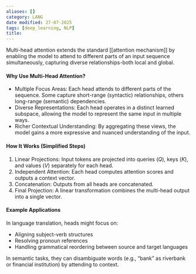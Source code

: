 ```yaml
---
aliases: []
category: LANG
date modified: 27-07-2025
tags: [deep_learning, NLP]
title:
---
```

Multi-head attention extends the standard [[attention mechanism]] by enabling the model to attend to different parts of an input sequence simultaneously, capturing diverse relationships-both local and global.

#### Why Use Multi-Head Attention?

* Multiple Focus Areas: Each head attends to different parts of the sequence. Some capture short-range (syntactic) relationships, others long-range (semantic) dependencies.
* Diverse Representations: Each head operates in a distinct learned subspace, allowing the model to represent the same input in multiple ways.
* Richer Contextual Understanding: By aggregating these views, the model gains a more expressive and nuanced understanding of the input.

#### How It Works (Simplified Steps)

1. Linear Projections: Input tokens are projected into queries ($Q$), keys ($K$), and values ($V$) separately for each head.
2. Independent Attention: Each head computes attention scores and outputs a context vector.
3. Concatenation: Outputs from all heads are concatenated.
4. Final Projection: A linear transformation combines the multi-head output into a single vector.

#### Example Applications

In language translation, heads might focus on:
  * Aligning subject-verb structures
  * Resolving pronoun references
  * Handling grammatical reordering between source and target languages

In semantic tasks, they can disambiguate words (e.g., “bank” as riverbank or financial institution) by attending to context.
